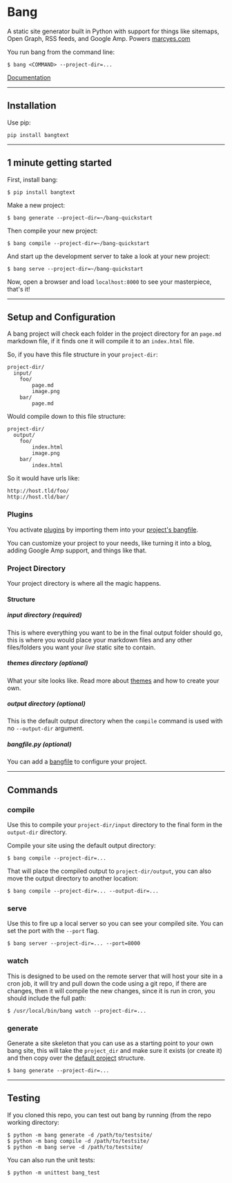 # Bang

A static site generator built in Python with support for things like sitemaps, Open Graph, RSS feeds, and Google Amp. Powers [marcyes.com](http://marcyes.com)

You run bang from the command line:

    $ bang <COMMAND> --project-dir=...

[Documentation](https://github.com/Jaymon/bang/tree/master/docs)

-------------------------------------------------------------------------------

## Installation

Use pip:

    pip install bangtext

-------------------------------------------------------------------------------

## 1 minute getting started

First, install bang:

    $ pip install bangtext

Make a new project:

    $ bang generate --project-dir=~/bang-quickstart

Then compile your new project:

    $ bang compile --project-dir=~/bang-quickstart

And start up the development server to take a look at your new project:

    $ bang serve --project-dir=~/bang-quickstart

Now, open a browser and load `localhost:8000` to see your masterpiece, that's it!

-------------------------------------------------------------------------------

## Setup and Configuration

A bang project will check each folder in the project directory for an `page.md` markdown file, if it finds one it will compile it to an `index.html` file. 

So, if you have this file structure in your `project-dir`:

    project-dir/
      input/
        foo/
        	page.md
        	image.png
        bar/
        	page.md

Would compile down to this file structure:

    project-dir/
      output/
        foo/
        	index.html
        	image.png
        bar/
        	index.html

So it would have urls like:

	http://host.tld/foo/
	http://host.tld/bar/


### Plugins

You activate [plugins](https://github.com/Jaymon/bang/blob/master/docs/PLUGINS.md) by importing them into your [project's bangfile](https://github.com/Jaymon/bang/blob/master/docs/CONFIGURATION.md).

You can customize your project to your needs, like turning it into a blog, adding Google Amp support, and things like that.


### Project Directory

Your project directory is where all the magic happens.

#### Structure


##### input directory (required)

This is where everything you want to be in the final output folder should go, this is where you would place your markdown files and any other files/folders you want your *live* static site to contain.


##### themes directory (optional)

What your site looks like. Read more about [themes](https://github.com/Jaymon/bang/blob/master/docs/THEMES.md) and how to create your own.


##### output directory (optional)

This is the default output directory when the `compile` command is used with no `--output-dir` argument.


##### bangfile.py (optional)

You can add a [bangfile](https://github.com/Jaymon/bang/blob/master/docs/CONFIGURATION.md) to configure your project.


-------------------------------------------------------------------------------

## Commands

### compile

Use this to compile your `project-dir/input` directory to the final form in the `output-dir` directory.

Compile your site using the default output directory:

    $ bang compile --project-dir=...

That will place the compiled output to `project-dir/output`, you can also move the output directory to another location:

    $ bang compile --project-dir=... --output-dir=...


### serve

Use this to fire up a local server so you can see your compiled site. You can set the port with the `--port` flag.

    $ bang server --project-dir=... --port=8000


### watch

This is designed to be used on the remote server that will host your site in a cron job, it will try and pull down the code using a git repo, if there are changes, then it will compile the new changes, since it is run in cron, you should include the full path:

    $ /usr/local/bin/bang watch --project-dir=...


### generate

Generate a site skeleton that you can use as a starting point to your own bang site, this will take the `project_dir` and make sure it exists (or create it) and then copy over the [default project](https://github.com/Jaymon/bang/tree/master/bang/data/project) structure.

    $ bang generate --project-dir=...


-------------------------------------------------------------------------------

## Testing

If you cloned this repo, you can test out bang by running (from the repo working directory:

    $ python -m bang generate -d /path/to/testsite/
    $ python -m bang compile -d /path/to/testsite/
    $ python -m bang serve -d /path/to/testsite/

You can also run the unit tests:

    $ python -m unittest bang_test


